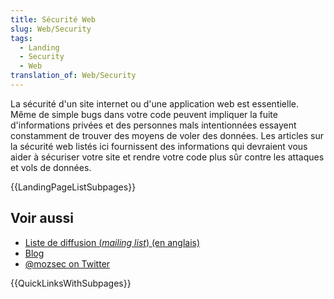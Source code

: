 ```yaml
---
title: Sécurité Web
slug: Web/Security
tags:
  - Landing
  - Security
  - Web
translation_of: Web/Security
---
```


La sécurité d'un site internet ou d'une application web est essentielle. Même de simple bugs dans votre code peuvent impliquer la fuite d'informations privées et des personnes mals intentionnées essayent constamment de trouver des moyens de voler des données. Les articles sur la sécurité web listés ici fournissent des informations qui devraient vous aider à sécuriser votre site et rendre votre code plus sûr contre les attaques et vols de données.

{{LandingPageListSubpages}}

## Voir aussi

- [Liste de diffusion (_mailing list_) (en anglais)](https://lists.mozilla.org/listinfo/dev-security)
- [Blog](https://blog.mozilla.com/security/)
- [@mozsec on Twitter](https://twitter.com/mozsec)

{{QuickLinksWithSubpages}}
